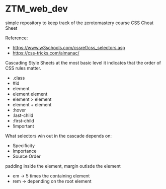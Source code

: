 # ZTM_web_dev

simple repository to keep track of the zerotomastery course
CSS Cheat Sheet

Reference:

- https://www.w3schools.com/cssref/css_selectors.asp
- https://css-tricks.com/almanac/

Cascading Style Sheets at the most basic level it indicates that the order of CSS rules matter.

- .class
- #id
- element
- element element
- element > element
- element + element
- :hover
- :last-child
- :first-child
- !important

What selectors win out in the cascade depends on:

- Specificity
- Importance
- Source Order

padding inside the element, margin outisde the element

- em -> 5 times the containing element
- rem -> depending on the root element
